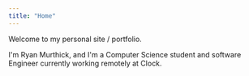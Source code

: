 ```yaml
---
title: "Home"
---
```


Welcome to my personal site / portfolio.

I'm Ryan Murthick, and I'm a Computer Science student and software Engineer currently 
working remotely at Clock.
